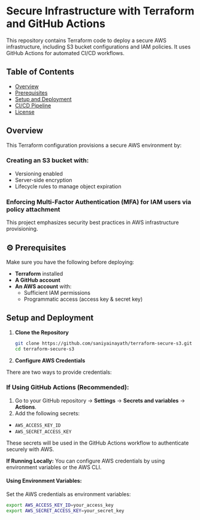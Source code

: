 # Secure Infrastructure with Terraform and GitHub Actions

This repository contains Terraform code to deploy a secure AWS infrastructure, including S3 bucket configurations and IAM policies. It uses GitHub Actions for automated CI/CD workflows.

## Table of Contents
- [Overview](#overview)
- [Prerequisites](#prerequisites)
- [Setup and Deployment](#setup-and-deployment)
- [CI/CD Pipeline](#cicd-pipeline)
- [License](#license)

## Overview
This Terraform configuration provisions a secure AWS environment by:

### Creating an S3 bucket with:
- Versioning enabled
- Server-side encryption
- Lifecycle rules to manage object expiration

### Enforcing Multi-Factor Authentication (MFA) for IAM users via policy attachment

This project emphasizes security best practices in AWS infrastructure provisioning.

## ⚙️ Prerequisites
Make sure you have the following before deploying:

- **Terraform** installed
- **A GitHub account**
- **An AWS account** with:
  - Sufficient IAM permissions
  - Programmatic access (access key & secret key)

## Setup and Deployment

1. **Clone the Repository**
   ```bash
   git clone https://github.com/saniyainayath/terraform-secure-s3.git
   cd terraform-secure-s3
2. **Configure AWS Credentials**

  There are two ways to provide credentials:

   ### If Using GitHub Actions (Recommended):
  1. Go to your GitHub repository → **Settings** → **Secrets and variables** → **Actions**.
  2. Add the following secrets:
   - `AWS_ACCESS_KEY_ID`
   - `AWS_SECRET_ACCESS_KEY`

   These secrets will be used in the GitHub Actions workflow to authenticate securely with AWS.

  **If Running Locally:**
  You can configure AWS credentials by using environment variables or the AWS CLI.

  #### Using Environment Variables:
  Set the AWS credentials as environment variables:
  ```bash
  export AWS_ACCESS_KEY_ID=your_access_key
  export AWS_SECRET_ACCESS_KEY=your_secret_key
